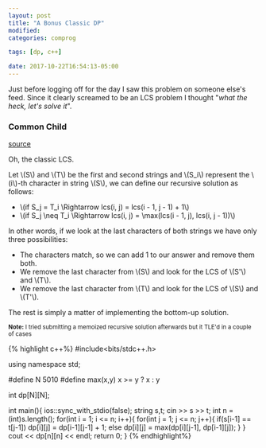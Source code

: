 ```yaml
---
layout: post
title: "A Bonus Classic DP"
modified:
categories: comprog

tags: [dp, c++]

date: 2017-10-22T16:54:13-05:00
---
```


Just before logging off for the day I saw this problem on someone else's feed. Since it clearly screamed to be an LCS problem
I thought "_what the heck, let's solve it_".

### Common Child
<a href="https://www.hackerrank.com/challenges/common-child" target="_blank">source</a>

Oh, the classic LCS. 

Let \\(S\\) and \\(T\\) be the first and second strings and \\(S_i\\) represent the \\(i\\)-th character in string \\(S\\),
we can define our recursive solution as follows:
  
  * \\(if S_j = T_i \Rightarrow lcs(i, j) = lcs(i - 1, j - 1) + 1\\)
  * \\(if S_j \neq T_i \Rightarrow lcs(i, j) = \max(lcs(i - 1, j), lcs(i, j - 1))\\)

In other words, if we look at the last characters of both strings we have only three possibilities:
  
  * The characters match, so we can add 1 to our answer and remove them both.
  * We remove the last character from \\(S\\) and look for the LCS of \\(S'\\) and \\(T\\).
  * We remove the last character from \\(T\\) and look for the LCS of \\(S\\) and \\(T'\\).

The rest is simply a matter of implementing the bottom-up solution.

<small>**Note:** I tried submitting a memoized recursive solution afterwards but it TLE'd in a couple of cases</small>

{% highlight c++%}
#include<bits/stdc++.h>

using namespace std;

#define N 5010
#define max(x,y) x >= y ? x : y

int dp[N][N];

int main(){
    ios::sync_with_stdio(false);
    string s,t;
    cin >> s >> t;
    int n = (int)s.length();
    for(int i = 1; i <= n; i++){
        for(int j = 1; j <= n; j++){
            if(s[i-1] == t[j-1])
                dp[i][j] = dp[i-1][j-1] + 1;
            else dp[i][j] = max(dp[i][j-1], dp[i-1][j]);
        }
    }
    cout << dp[n][n] << endl;
    return 0;
}
{% endhighlight%}


